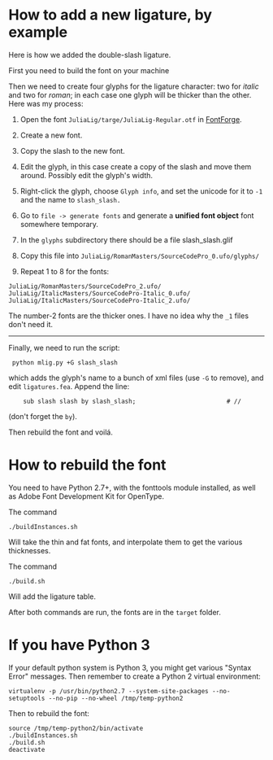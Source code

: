 # How to add a new ligature, by example

Here is how we added the double-slash ligature.

First you need to build the font on your machine

Then we need to create four glyphs for the ligature character: two for *italic* and two for *roman*; in each case one glyph will be thicker than the other. Here was my process:
 1. Open the font `JuliaLig/targe/JuliaLig-Regular.otf` in [FontForge](https://fontforge.github.io/en-US/).
 2. Create a new font.
 3. Copy the slash to the new font.
 4. Edit the glyph, in this case create a copy of the slash and move them around. Possibly edit the glyph's width.
 5. Right-click the glyph, choose `Glyph info`, and set the unicode for it to `-1` and the name to `slash_slash.`
 6. Go to `file -> generate fonts` and generate a **unified font object** font somewhere temporary.
 7. In the `glyphs` subdirectory there should be a file slash_slash.glif
 8. Copy this file into `JuliaLig/RomanMasters/SourceCodePro_0.ufo/glyphs/`

 11. Repeat 1 to 8 for the fonts:
 ```
 JuliaLig/RomanMasters/SourceCodePro_2.ufo/
 JuliaLig/ItalicMasters/SourceCodePro-Italic_0.ufo/
 JuliaLig/ItalicMasters/SourceCodePro-Italic_2.ufo/
 ```
 The number-2 fonts are the thicker ones.  I have no idea why the `_1` files don't need it.

---------------------

Finally, we need to run the script:
```
 python mlig.py +G slash_slash
```
which adds the glyph's name to a bunch of xml files (use `-G` to remove), and edit `ligatures.fea`. Append the line:
```
    sub slash slash by slash_slash;                         # //
```
(don't forget the `by`).

Then rebuild the font and voilá.

How to rebuild the font
===============================

You need to have Python 2.7+, with the fonttools module installed, as well as Adobe Font Development Kit for OpenType.

The command
```
./buildInstances.sh
```

Will take the thin and fat fonts, and interpolate them to get the various thicknesses.

The command
```
./build.sh
```
Will add the ligature table.

After both commands are run, the fonts are in the `target` folder.


If you have Python 3
===========================

If your default python system is Python 3, you might get various "Syntax Error" messages. Then remember to create a Python 2 virtual environment:
```
virtualenv -p /usr/bin/python2.7 --system-site-packages --no-setuptools --no-pip --no-wheel /tmp/temp-python2
```
Then to rebuild the font:
```
source /tmp/temp-python2/bin/activate
./buildInstances.sh
./build.sh
deactivate
```
